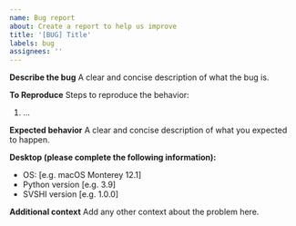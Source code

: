 ```yaml
---
name: Bug report
about: Create a report to help us improve
title: '[BUG] Title'
labels: bug
assignees: ''
---
```


**Describe the bug**
A clear and concise description of what the bug is.

**To Reproduce**
Steps to reproduce the behavior:

1. ...

**Expected behavior**
A clear and concise description of what you expected to happen.

**Desktop (please complete the following information):**

- OS: [e.g. macOS Monterey 12.1]
- Python version [e.g. 3.9]
- SVSHI version [e.g. 1.0.0]

**Additional context**
Add any other context about the problem here.
